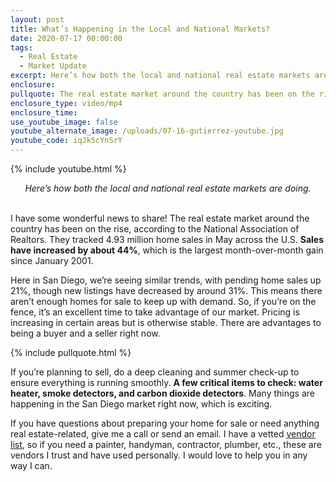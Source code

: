 ```yaml
---
layout: post
title: What’s Happening in the Local and National Markets?
date: 2020-07-17 00:00:00
tags:
  - Real Estate
  - Market Update
excerpt: Here’s how both the local and national real estate markets are doing.
enclosure:
pullquote: The real estate market around the country has been on the rise.
enclosure_type: video/mp4
enclosure_time:
use_youtube_image: false
youtube_alternate_image: /uploads/07-16-gutierrez-youtube.jpg
youtube_code: iqJk5cYnSrY
---
```


{% include youtube.html %}

<center><em>Here&rsquo;s how both the local and national real estate markets are doing.</em></center>

<br>I have some wonderful news to share\! The real estate market around the country has been on the rise, according to the National Association of Realtors. They tracked 4.93 million home sales in May across the U.S. **Sales have increased by about 44%**, which is the largest month-over-month gain since January 2001.

Here in San Diego, we’re seeing similar trends, with pending home sales up 21%, though new listings have decreased by around 31%. This means there aren’t enough homes for sale to keep up with demand. So, if you’re on the fence, it’s an excellent time to take advantage of our market. Pricing is increasing in certain areas but is otherwise stable. There are advantages to being a buyer and a seller right now.

{% include pullquote.html %}

If you’re planning to sell, do a deep cleaning and summer check-up to ensure everything is running smoothly. **A few critical items to check: water heater, smoke detectors, and carbon dioxide detectors**. Many things are happening in the San Diego market right now, which is exciting.

If you have questions about preparing your home for sale or need anything real estate-related, give me a call or send an email. I have a vetted <u><a target="_blank" href="https://pdfhost.io/v/b1TNjBNDC_vendors.pdf">vendor list</a></u>, so if you need a painter, handyman, contractor, plumber, etc., these are vendors I trust and have used personally. I would love to help you in any way I can.